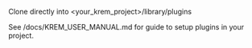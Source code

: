 

Clone directly into <your_krem_project>/library/plugins

See <krem installation>/docs/KREM_USER_MANUAL.md for guide to setup plugins in your project.
